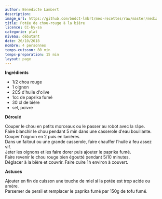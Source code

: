 ```yaml
---
author: Bénédicte Lambert
description: 
image_url: https://github.com/bndct-lmbrt/mes-recettes/raw/master/medias/potee-chou-biere.jpg
title: Potée de chou-rouge à la bière
licence: CC-by-sa
categorie: plat
niveau: débutant
date: 26/10/2018
nombre: 4 personnes
temps-cuisson: 80 min
temps-preparation: 15 min
layout: page
---
```



**Ingrédients**  

* 1/2 chou rouge
* 1 oignon
* 2CS d'huile d'olive
* 1cc de paprika fumé
* 30 cl de bière
* sel, poivre



**Déroulé**  

Couper le chou en petits morceaux ou le passer au robot avec la râpe.  
Faire blanchir le chou pendant 5 min dans une casserole d'eau bouillante.  
Couper l'oignon en 2 puis en lanières.  
Dans un faitout ou une grande casserole, faire chauffer l'huile à feu assez vif.  
Jeter les oignons et les faire dorer puis ajouter le paprika fumé.  
Faire revenir le chou rouge bien égoutté pendant 5/10 minutes.  
Déglacer à la bière et couvrir. Faire cuire 1h environ à couvert.  


**Astuces**

Ajouter en fin de cuisson une touche de miel si la potée est trop acide ou amère.  
Parsemer de persil et remplacer le paprika fumé par 150g de  tofu fumé.  
